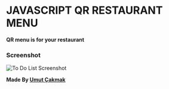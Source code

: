 # JAVASCRIPT QR RESTAURANT MENU

**QR menu is for your restaurant**


### Screenshot
![To Do List Screenshot](https://cdn.discordapp.com/attachments/796385181921181696/1084617216558911498/menu.png)

**Made By [Umut Çakmak](https://www.linkedin.com/in/umutcakmak1/)**